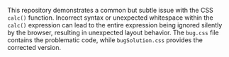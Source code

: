 This repository demonstrates a common but subtle issue with the CSS `calc()` function.  Incorrect syntax or unexpected whitespace within the `calc()` expression can lead to the entire expression being ignored silently by the browser, resulting in unexpected layout behavior. The `bug.css` file contains the problematic code, while `bugSolution.css` provides the corrected version.